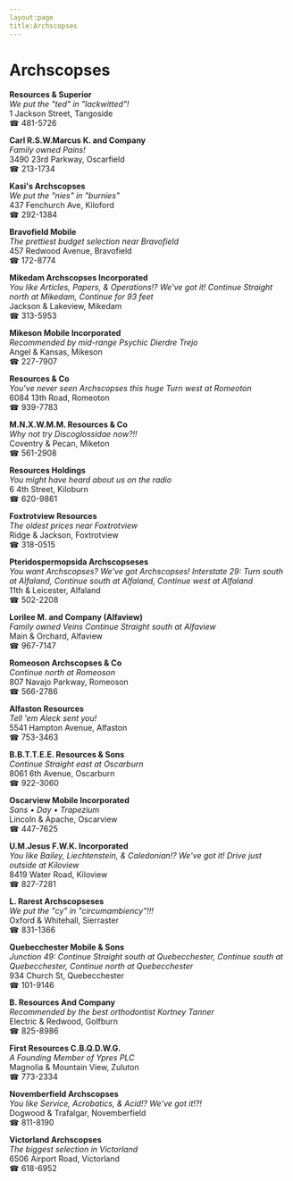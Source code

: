 ```yaml
---
layout:page
title:Archscopses
---
```

# Archscopses

**Resources & Superior**  
_We put the "ted" in "lackwitted"!_  
1 Jackson Street, Tangoside  
☎ 481-5726



**Carl R.S.W.Marcus K. and Company**  
_Family owned Pains!_  
3490 23rd Parkway, Oscarfield  
☎ 213-1734



**Kasi's Archscopses**  
_We put the "nies" in "burnies"_  
437 Fenchurch Ave, Kiloford  
☎ 292-1384



**Bravofield Mobile**  
_The prettiest budget selection near Bravofield_  
457 Redwood Avenue, Bravofield  
☎ 172-8774



**Mikedam Archscopses Incorporated**  
_You like Articles, Papers, & Operations!? We've got it! 
Continue Straight north at Mikedam, Continue for 93 feet_  
Jackson & Lakeview, Mikedam  
☎ 313-5953



**Mikeson Mobile Incorporated**  
_Recommended by mid-range Psychic Dierdre Trejo_  
Angel & Kansas, Mikeson  
☎ 227-7907



**Resources & Co**  
_You've never seen Archscopses this huge 
Turn west at Romeoton_  
6084 13th Road, Romeoton  
☎ 939-7783



**M.N.X.W.M.M. Resources & Co**  
_Why not try Discoglossidae now?!!_  
Coventry & Pecan, Miketon  
☎ 561-2908



**Resources Holdings**  
_You might have heard about us on the radio_  
6 4th Street, Kiloburn  
☎ 620-9861



**Foxtrotview Resources**  
_The oldest prices near Foxtrotview_  
Ridge & Jackson, Foxtrotview  
☎ 318-0515



**Pteridospermopsida Archscopseses**  
_You want Archscopses? We've got Archscopses! 
Interstate 29: Turn south at Alfaland, Continue south at Alfaland, Continue west at Alfaland_  
11th & Leicester, Alfaland  
☎ 502-2208



**Lorilee M. and Company (Alfaview)**  
_Family owned Veins 
Continue Straight south at Alfaview_  
Main & Orchard, Alfaview  
☎ 967-7147



**Romeoson Archscopses & Co**  
_Continue north at Romeoson_  
807 Navajo Parkway, Romeoson  
☎ 566-2786



**Alfaston Resources**  
_Tell 'em Aleck sent you!_  
5541 Hampton Avenue, Alfaston  
☎ 753-3463



**B.B.T.T.E.E. Resources & Sons**  
_Continue Straight east at Oscarburn_  
8061 6th Avenue, Oscarburn  
☎ 922-3060



**Oscarview Mobile Incorporated**  
_Sans • Day • Trapezium_  
Lincoln & Apache, Oscarview  
☎ 447-7625



**U.M.Jesus F.W.K. Incorporated**  
_You like Bailey, Liechtenstein, & Caledonian!? We've got it! 
Drive just outside at Kiloview_  
8419 Water Road, Kiloview  
☎ 827-7281



**L. Rarest Archscopseses**  
_We put the "cy" in "circumambiency"!!!_  
Oxford & Whitehall, Sierraster  
☎ 831-1366



**Quebecchester Mobile & Sons**  
_Junction 49: Continue Straight south at Quebecchester, Continue south at Quebecchester, Continue north at Quebecchester_  
934 Church St, Quebecchester  
☎ 101-9146



**B. Resources And Company**  
_Recommended by the best orthodontist Kortney Tanner_  
Electric & Redwood, Golfburn  
☎ 825-8986



**First Resources C.B.Q.D.W.G.**  
_A Founding Member of Ypres PLC_  
Magnolia & Mountain View, Zuluton  
☎ 773-2334



**Novemberfield Archscopses**  
_You like Service, Acrobatics, & Acid!? We've got it!?!_  
Dogwood & Trafalgar, Novemberfield  
☎ 811-8190



**Victorland Archscopses**  
_The biggest selection in Victorland_  
6506 Airport Road, Victorland  
☎ 618-6952



